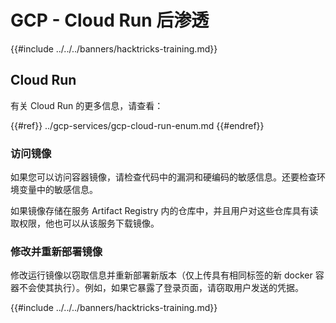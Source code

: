 # GCP - Cloud Run 后渗透

{{#include ../../../banners/hacktricks-training.md}}

## Cloud Run

有关 Cloud Run 的更多信息，请查看：

{{#ref}}
../gcp-services/gcp-cloud-run-enum.md
{{#endref}}

### 访问镜像

如果您可以访问容器镜像，请检查代码中的漏洞和硬编码的敏感信息。还要检查环境变量中的敏感信息。

如果镜像存储在服务 Artifact Registry 内的仓库中，并且用户对这些仓库具有读取权限，他也可以从该服务下载镜像。

### 修改并重新部署镜像

修改运行镜像以窃取信息并重新部署新版本（仅上传具有相同标签的新 docker 容器不会使其执行）。例如，如果它暴露了登录页面，请窃取用户发送的凭据。

{{#include ../../../banners/hacktricks-training.md}}

